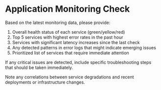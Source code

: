 # Application Monitoring Check

Based on the latest monitoring data, please provide:

1. Overall health status of each service (green/yellow/red)
2. Top 5 services with highest error rates in the past hour
3. Services with significant latency increases since the last check
4. Any detected patterns in error logs that might indicate emerging issues
5. Prioritized list of services that require immediate attention

If any critical issues are detected, include specific troubleshooting steps that should be taken immediately.

Note any correlations between service degradations and recent deployments or infrastructure changes.
